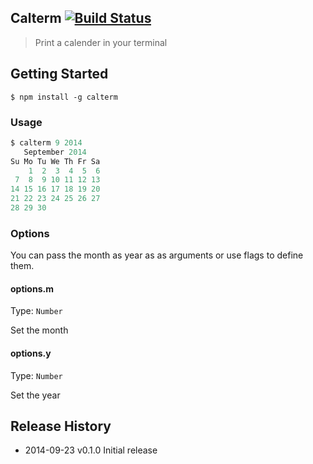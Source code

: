 ## Calterm [![Build Status][travis-image]][travis-url]

> Print a calender in your terminal

## Getting Started
```shell
$ npm install -g calterm
```

### Usage

```js
$ calterm 9 2014
   September 2014
Su Mo Tu We Th Fr Sa
    1  2  3  4  5  6
 7  8  9 10 11 12 13
14 15 16 17 18 19 20
21 22 23 24 25 26 27
28 29 30

```

### Options

You can pass the month as year as as arguments or use flags to define them.

#### options.m
Type: `Number`

Set the month

#### options.y
Type: `Number`

Set the year

## Release History
- 2014-09-23 v0.1.0 Initial release

[travis-url]: http://travis-ci.org/charliedowler/calterm
[travis-image]: https://secure.travis-ci.org/charliedowler/calterm.png?branch=master